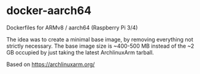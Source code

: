 # docker-aarch64
Dockerfiles for ARMv8 / aarch64 (Raspberry Pi 3/4)

The idea was to create a minimal base image, by removing everything not strictly necessary.
The base image size is ~400-500 MB instead of the ~2 GB occupied by just taking the latest 
ArchlinuxArm tarball.

Based on https://archlinuxarm.org/
